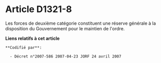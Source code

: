 # Article D1321-8

Les forces de deuxième catégorie constituent une réserve générale à la disposition du Gouvernement pour le maintien de
l'ordre.

**Liens relatifs à cet article**

	**Codifié par**:

	  - Décret n°2007-586 2007-04-23 JORF 24 avril 2007
